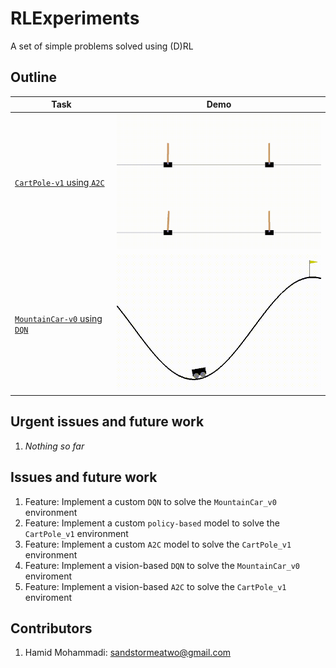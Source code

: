 # RLExperiments

A set of simple problems solved using (D)RL


## Outline

| Task | Demo |
|------|------|
| [`CartPole-v1` using `A2C`](a2c_cartpole_v1) | <img src="a2c_cartpole_v1/data/output.gif" width="400" /> |
| [`MountainCar-v0` using `DQN`](dqn_mountaincar_v0) | <img src="dqn_mountaincar_v0/data/output.gif" width="400" /> |


## Urgent issues and future work
1. *Nothing so far*


## Issues and future work
1. Feature: Implement a custom `DQN` to solve the `MountainCar_v0` environment
2. Feature: Implement a custom `policy-based` model to solve the `CartPole_v1` environment
3. Feature: Implement a custom `A2C` model to solve the `CartPole_v1` environment
4. Feature: Implement a vision-based `DQN` to solve the `MountainCar_v0` enviroment
5. Feature: Implement a vision-based `A2C` to solve the `CartPole_v1` enviroment

## Contributors
1. Hamid Mohammadi: <sandstormeatwo@gmail.com>
